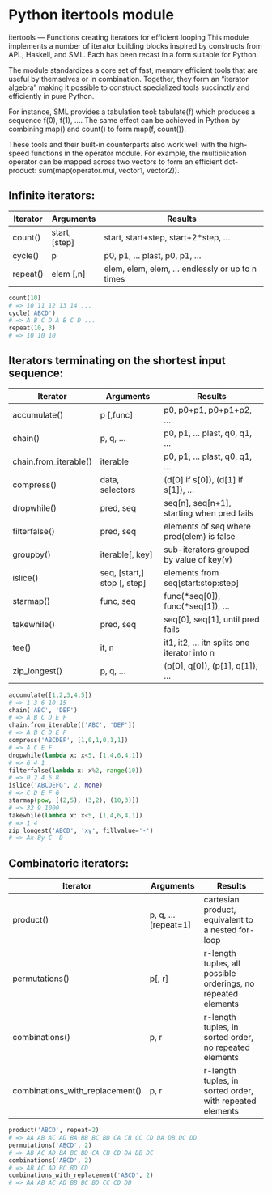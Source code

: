 # Python itertools module

itertools — Functions creating iterators for efficient looping
This module implements a number of iterator building blocks inspired by constructs from APL, Haskell, and SML.
Each has been recast in a form suitable for Python.

The module standardizes a core set of fast, memory efficient tools that are useful by themselves or in combination.
Together, they form an “iterator algebra” making it possible to construct specialized tools succinctly and efficiently in pure Python.

For instance, SML provides a tabulation tool: tabulate(f) which produces a sequence f(0), f(1), .... The same effect can be achieved in Python by combining map() and count() to form map(f, count()).

These tools and their built-in counterparts also work well with the high-speed functions in the operator module. For example, the multiplication operator can be mapped across two vectors to form an efficient dot-product: sum(map(operator.mul, vector1, vector2)).

## Infinite iterators:

| Iterator | Arguments     | Results                                        |
| -------- | ------------- | ---------------------------------------------- |
| count()  | start, [step] | start, start+step, start+2\*step, …            |
| cycle()  | p             | p0, p1, … plast, p0, p1, …                     |
| repeat() | elem [,n]     | elem, elem, elem, … endlessly or up to n times |

```py
count(10)
# => 10 11 12 13 14 ...
cycle('ABCD')
# => A B C D A B C D ...
repeat(10, 3)
# => 10 10 10
```

## Iterators terminating on the shortest input sequence:

| Iterator              | Arguments                   | Results                                    |
| --------------------- | --------------------------- | ------------------------------------------ |
| accumulate()          | p [,func]                   | p0, p0+p1, p0+p1+p2, …                     |
| chain()               | p, q, …                     | p0, p1, … plast, q0, q1, …                 |
| chain.from_iterable() | iterable                    | p0, p1, … plast, q0, q1, …                 |
| compress()            | data, selectors             | (d[0] if s[0]), (d[1] if s[1]), …          |
| dropwhile()           | pred, seq                   | seq[n], seq[n+1], starting when pred fails |
| filterfalse()         | pred, seq                   | elements of seq where pred(elem) is false  |
| groupby()             | iterable[, key]             | sub-iterators grouped by value of key(v)   |
| islice()              | seq, [start,] stop [, step] | elements from seq[start:stop:step]         |
| starmap()             | func, seq                   | func(*seq[0]), func(*seq[1]), …            |
| takewhile()           | pred, seq                   | seq[0], seq[1], until pred fails           |
| tee()                 | it, n                       | it1, it2, … itn splits one iterator into n |
| zip_longest()         | p, q, …                     | (p[0], q[0]), (p[1], q[1]), …              |

```py
accumulate([1,2,3,4,5])
# => 1 3 6 10 15
chain('ABC', 'DEF')
# => A B C D E F
chain.from_iterable(['ABC', 'DEF'])
# => A B C D E F
compress('ABCDEF', [1,0,1,0,1,1])
# => A C E F
dropwhile(lambda x: x<5, [1,4,6,4,1])
# => 6 4 1
filterfalse(lambda x: x%2, range(10))
# => 0 2 4 6 8
islice('ABCDEFG', 2, None)
# => C D E F G
starmap(pow, [(2,5), (3,2), (10,3)])
# => 32 9 1000
takewhile(lambda x: x<5, [1,4,6,4,1])
# => 1 4
zip_longest('ABCD', 'xy', fillvalue='-')
# => Ax By C- D-

```

## Combinatoric iterators:

| Iterator                        | Arguments          | Results                                                       |
| ------------------------------- | ------------------ | ------------------------------------------------------------- |
| product()                       | p, q, … [repeat=1] | cartesian product, equivalent to a nested for-loop            |
| permutations()                  | p[, r]             | r-length tuples, all possible orderings, no repeated elements |
| combinations()                  | p, r               | r-length tuples, in sorted order, no repeated elements        |
| combinations_with_replacement() | p, r               | r-length tuples, in sorted order, with repeated elements      |

```py
product('ABCD', repeat=2)
# => AA AB AC AD BA BB BC BD CA CB CC CD DA DB DC DD
permutations('ABCD', 2)
# => AB AC AD BA BC BD CA CB CD DA DB DC
combinations('ABCD', 2)
# => AB AC AD BC BD CD
combinations_with_replacement('ABCD', 2)
# => AA AB AC AD BB BC BD CC CD DD
```
